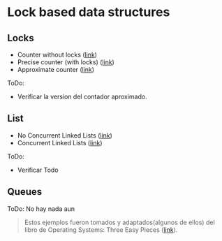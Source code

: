 # Lock based data structures

## Locks

* Counter without locks ([link](./counters/sin_locks/))
* Precise counter (with locks) ([link](./counters/con_locks/))
* Approximate counter ([link](./counters/aproximados/))

ToDo:
* Verificar la version del contador aproximado.

## List

* No Concurrent Linked Lists ([link](/lists/sin_locks/))
* Concurrent Linked Lists ([link](/lists/con_locks/))

ToDo:
* Verificar Todo

## Queues

ToDo: No hay nada aun


> Estos ejemplos fueron tomados y adaptados(algunos de ellos) del libro de Operating Systems: Three Easy Pieces ([link](https://pages.cs.wisc.edu/~remzi/OSTEP/)). 